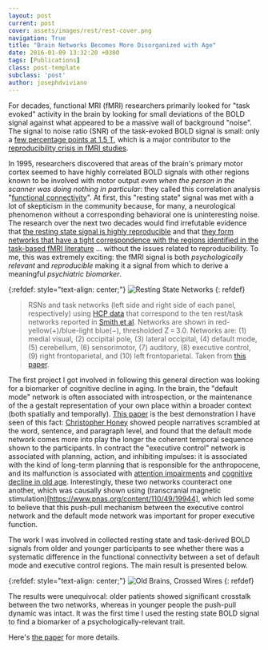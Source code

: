 ```yaml
---
layout: post
current: post
cover: assets/images/rest/rest-cover.png
navigation: True
title: "Brain Networks Becomes More Disorganized with Age"
date: 2016-01-09 13:32:20 +0300
tags: [Publications]
class: post-template
subclass: 'post'
author: josephdviviano
---
```


For decades, functional MRI (fMRI) researchers primarily looked for "task evoked" activity in the brain by looking for small deviations of the BOLD signal against what appeared to be a massive wall of background "noise". The signal to noise ratio (SNR) of the task-evoked BOLD signal is small: only a [few percentage points at 1.5 T](https://onlinelibrary.wiley.com/doi/full/10.1002/1522-2594%28200012%2944%3A6%3C925%3A%3AAID-MRM14%3E3.0.CO%3B2-M), which is a major contributor to the [reproducibility crisis in fMRI studies](https://www.nature.com/articles/s42003-018-0073-z).

In 1995, researchers discovered that areas of the brain's primary motor cortex seemed to have highly correlated BOLD signals with other regions known to be involved with motor output *even when the person in the scanner was doing nothing in particular*: they called this correlation analysis "[functional connectivity](https://onlinelibrary.wiley.com/doi/abs/10.1002/mrm.1910340409)". At first, this "resting state" signal was met with a lot of skepticism in the community because, for many, a neurological phenomenon without a corresponding behavioral one is uninteresting noise. The research over the next two decades would find irrefutable evidence that [the resting state signal is highly reproducible](https://www.pnas.org/content/103/37/13848.short) and that [they form networks that have a tight correspondence with the regions identified in the task-based fMRI literature](https://www.pnas.org/content/106/31/13040.short) ... without the issues related to reproducibility. To me, this was extremely exciting: the fMRI signal is both *psychologically relevant* and *reproducible* making it a signal from which to derive a meaningful *psychiatric biomarker*.

{:refdef: style="text-align: center;"}
![Resting State Networks]({{site.baseurl}}/assets/images/rest/rest-task.png)
{: refdef}

> RSNs and task networks (left side and right side of each panel, respectively) using [HCP data](http://www.humanconnectomeproject.org/) that correspond to the ten rest/task networks reported in [Smith et al](https://www.pnas.org/content/106/31/13040.short). Networks are shown in red-yellow(+)/blue-light blue(−), thresholded Z = 3.0. Networks are: (1) medial visual, (2) occipital pole, (3) lateral occipital, (4) default mode, (5) cerebellum, (6) sensorimotor, (7) auditory, (8) executive control, (9) right frontoparietal, and (10) left frontoparietal. Taken from [this paper](https://www.nature.com/articles/s41598-018-35209-6).

The first project I got involved in following this general direction was looking for a biomarker of cognitive decline in aging. In the brain, the "default mode" network is often associated with introspection, or the maintenance of the a gestalt representation of your own place within a broader context (both spatially and temporally). [This paper](https://pubmed.ncbi.nlm.nih.gov/27424918/) is the best demonstration I have seen of this fact: [Christopher Honey](http://www.honeylab.org/) showed people narratives scrambled at the word, sentence, and paragraph level, and found that the default mode network comes more into play the longer the coherent temporal sequence shown to the participants. In contract the "executive control" network is associated with planning, action, and inhibiting impulses: it is associated with the kind of long-term planning that is responsible for the anthropocene, and its malfunction is associated with [attention impairments](https://www.sciencedirect.com/science/article/abs/pii/S0010945215003068) and [cognitive decline in old age](https://pubmed.ncbi.nlm.nih.gov/24583406/). Interestingly, these two networks counteract one another, which was causally shown using (transcranial magnetic stimulation)[https://www.pnas.org/content/110/49/19944], which led some to believe that this push-pull mechanism between the executive control network and the default mode network was important for proper executive function.

The work I was involved in collected resting state and task-derived BOLD signals from older and younger participants to see whether there was a systematic difference in the functional connectivity between a set of default mode and executive control regions. The main result is presented below.

{:refdef: style="text-align: center;"}
![Old Brains, Crossed Wires]({{site.baseurl}}/assets/images/rest/old-vs-young.png)
{: refdef}

The results were unequivocal: older patients showed significant crosstalk between the two networks, whereas in younger people the push-pull dynamic was intact. It was the first time I used the resting state BOLD signal to find a biomarker of a psychologically-relevant trait.

Here's [the paper](https://www.sciencedirect.com/science/article/abs/pii/S0197458016300896) for more details.
